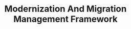 ---
# This topic lives at
# https://digital.gov/topics/modernization-and-migration-management-framework

slug: "modernization-and-migration-management-framework"

# Topic Title
title: "Modernization And Migration Management Framework"

# description — keep it short and clear
summary: ""


# Weight
weight: 1

# For more information on managing topics,
# see https://github.com/GSA/digitalgov.gov/wiki
---